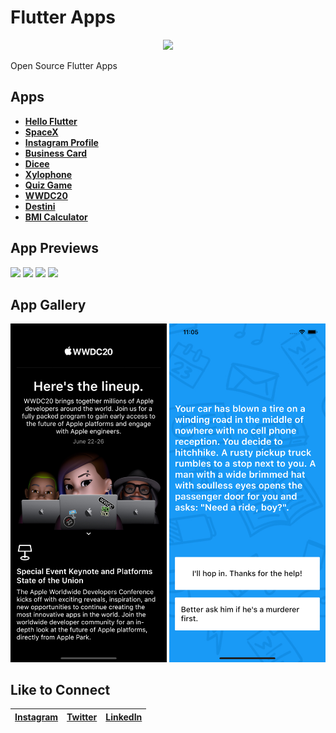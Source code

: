 # Flutter Apps
<p align="center">
<img src="AppPreviews/FlutterAppsBanner.png">
</p>
Open Source Flutter Apps

## Apps

- **[Hello Flutter](https://github.com/irangareddy/FlutterExampleApps/tree/master/HelloFlutter)**
- **[SpaceX](https://github.com/irangareddy/FlutterExampleApps/tree/master/SpaceX)**
- **[Instagram Profile](https://github.com/irangareddy/FlutterExampleApps/tree/master/MyProfile)**
- **[Business Card](https://github.com/irangareddy/FlutterExampleApps/tree/master/BusinessCard)**
- **[Dicee](https://github.com/irangareddy/FlutterExampleApps/tree/master/Dicee)**
- **[Xylophone](https://github.com/irangareddy/FlutterExampleApps/tree/master/Xylophone)**
- **[Quiz Game](https://github.com/irangareddy/FlutterExampleApps/tree/master/Quiz)**
- **[WWDC20](https://github.com/irangareddy/FlutterExampleApps/tree/master/WWDC20)**
- **[Destini](https://github.com/irangareddy/FlutterExampleApps/tree/master/Destini)**
- **[BMI Calculator](https://github.com/irangareddy/FlutterExampleApps/tree/master/BMI_Calculator)**


## App Previews

<p align="left">
<img src="AppPreviews/DiceeApp.gif" width="250">
<img src="AppPreviews/XylophoneApp.gif" width="250">
<img src="AppPreviews/QuizApp.gif" width="250">
<img src="AppPreviews/BMI.gif" width="250">
</p>

## App Gallery
<p align="left">
<img src="App Gallery/WWDC20App.png" width="250">
<img src="App Gallery/Destini.png" width="250">
</p>

## Like to Connect

[Instagram](https://www.instagram.com/irangareddy/) | [Twitter](https://twitter.com/irangareddy) | [LinkedIn](https://www.linkedin.com/in/irangrareddy) |
------------ | ------------- | ---------------|





